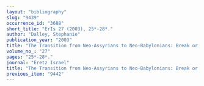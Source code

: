 ```yaml
---
layout: "bibliography"
slug: "9439"
occurrence_id: "3688"
short_title: "ErIs 27 (2003), 25*-28*."
author: "Dalley, Stephanie"
publication_year: "2003"
title: "The Transition from Neo-Assyrians to Neo-Babylonians: Break or Continuity?"
volume_no_: "27"
pages: "25*-28*."
journal: "Eretz Israel"
title: "The Transition from Neo-Assyrians to Neo-Babylonians: Break or Continuity?"
previous_item: "9442"
---
```

